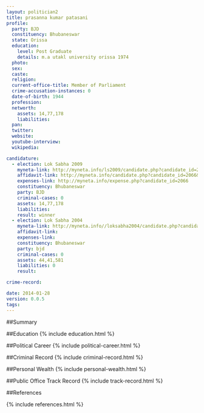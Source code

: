```yaml
---
layout: politician2
title: prasanna kumar patasani
profile: 
  party: BJD
  constituency: Bhubaneswar
  state: Orissa
  education: 
    level: Post Graduate
    details: m.a utakl university orissa 1974
  photo: 
  sex: 
  caste: 
  religion: 
  current-office-title: Member of Parliament
  crime-accusation-instances: 0
  date-of-birth: 1944
  profession: 
  networth: 
    assets: 14,77,178
    liabilities: 
  pan: 
  twitter: 
  website: 
  youtube-interview: 
  wikipedia: 

candidature: 
  - election: Lok Sabha 2009
    myneta-link: http://myneta.info/ls2009/candidate.php?candidate_id=2066
    affidavit-link: http://myneta.info/candidate.php?candidate_id=2066&scan=original
    expenses-link: http://myneta.info/expense.php?candidate_id=2066
    constituency: Bhubaneswar 
    party: BJD
    criminal-cases: 0
    assets: 14,77,178
    liabilities: 
    result: winner 
  - election: Lok Sabha 2004
    myneta-link: http://myneta.info//loksabha2004/candidate.php?candidate_id=2873
    affidavit-link: 
    expenses-link: 
    constituency: Bhubaneswar 
    party: bjd
    criminal-cases: 0
    assets: 44,41,581
    liabilities: 0
    result:  

crime-record: 

date: 2014-01-28
version: 0.0.5
tags: 
---
```

##Summary


##Education
{% include education.html %}


##Political Career
{% include political-career.html %}


##Criminal Record
{% include criminal-record.html %}


##Personal Wealth
{% include personal-wealth.html %}


##Public Office Track Record
{% include track-record.html %}


##References


{% include references.html %}